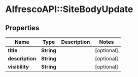 # AlfrescoAPI::SiteBodyUpdate

## Properties
Name | Type | Description | Notes
------------ | ------------- | ------------- | -------------
**title** | **String** |  | [optional] 
**description** | **String** |  | [optional] 
**visibility** | **String** |  | [optional] 


